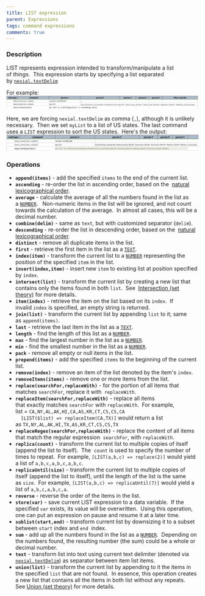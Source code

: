 ```yaml
---
title: LIST expression
parent: Expressions
tags: command expressions
comments: true
---
```



### Description
LIST represents expression intended to transform/manipulate a list of _things_.  This expression starts by specifying 
a list separated by [`nexial.textDelim`](../systemvars/index#nexial.textDelim)<br/>

For example:<br/>
![](image/LISTexpression_01.png)

Here, we are forcing `nexial.textDelim` as comma (`,`), although it is unlikely necessary.  Then we set `myList` to 
a list of US states. The last command uses a `LIST` expression to sort the US states.  Here's the output:<br/>
![](image/LISTexpression_02.png)


### Operations
- **`append(items)`** \- add the specified `items` to the end of the current list.
- **`ascending`** \- re-order the list in ascending order, based on the 
  <a href="https://en.wikipedia.org/wiki/Lexicographical_order" class="external-link" target="_nexial_target">natural lexicographical order</a>.
- **`average`** \- calculate the average of all the numbers found in the list as a [`NUMBER`](NUMBERexpression).  
  Non-numeric items in the list will be ignored, and not count towards the calculation of the average.  In almost all 
  cases, this will be a decimal number.
- **`combine(delim)`** \- same as `text`, but with customized separator (`delim`).
- **`descending`** - re-order the list in descending order, based on the 
  <a href="https://en.wikipedia.org/wiki/Lexicographical_order" class="external-link" target="_nexial_target">natural lexicographical order</a>.
- **`distinct`** \- remove all duplicate items in the list.
- **`first`** \- retrieve the first item in the list as a [`TEXT`](TEXTexpression).
- **`index(item)`** \- transform the current list to a [`NUMBER`](NUMBERexpression) representing the position of the 
  specified `item` in the list.
- **`insert(index,item)`** \- insert new `item` to existing list at position specified by `index`. 
- **`intersect(list)`** \- transform the current list by creating a new list that contains only the items found in 
  both `list`.  See 
  <a href="https://en.wikipedia.org/wiki/Union_(set_theory)" class="external-link" target="_nexial_target">Intersection (set theory)</a> for more details.
- **`item(index)`** \- retrieve the item on the list based on its `index`.  If invalid `index` is specified, an empty 
  string is returned.
- **`join(list)`** \- transform the current list by appending `list` to it; same as `append(items)`.
- **`last`** \- retrieve the last item in the list as a [`TEXT`](TEXTexpression).
- **`length`** \- find the length of this list as a [`NUMBER`](NUMBERexpression).
- **`max`** \- find the largest number in the list as a [`NUMBER`](NUMBERexpression).
- **`min`** \- find the smallest number in the list as a [`NUMBER`](NUMBERexpression).
- **`pack`** \- remove all empty or null items in the list.
- **`prepend(items)`** \- add the specified `items` to the beginning of the current list.
- **`remove(index)`** \- remove an item of the list denoted by the item's `index`.
- **`removeItems(items)`** \- remove one or more items from the list.
- **`replace(searchFor,replaceWith)`** \- for the portion of all items that matches `searchFor`, replace it with 
  `replaceWith`.
- **`replaceItem(searchFor,replaceWith)`** \- replace all items that exactly matches `searchFor` with `replaceWith`.  
  For example,   
  list = `CA,NY,AL,AK,HI,CA,AS,KR,CT,CS,CS,CA`  
  `  [LIST($list) => replaceItem(CA,TX)]` would return a list as `TX,NY,AL,AK,HI,TX,AS,KR,CT,CS,CS,TX` 
- **`replaceRegex(searchFor,replaceWith)`** \- replace the content of all items that match the regular expression 
  `searchFor`, with `replaceWith`.
- **`replica(count)`** \- transform the current list to multiple copies of itself (append the list to itself).  The 
  `count` is used to specify the number of times to repeat.  For example, `[LIST(a,b,c) => replace(2)]` would yield a 
  list of `a,b,c,a,b,c,a,b,c`.
- **`replicaUntil(size)`** \- transform the current list to multiple copies of itself (append the list to itself), 
  until the length of the list is the same as `size`.  For example, `[LIST(a,b,c) => replicaUntil(7)]` would yield 
  a list of `a,b,c,a,b,c,a`.
- **`reverse`** \- reverse the order of the items in the list.
- **`store(var)`** \- save current LIST expression to a data variable.  If the specified `var` exists, its value will 
  be overwritten.  Using this operation, one can put an expression on pause and resume it at a later time.
- **`sublist(start,end)`** \- transform current list by downsizing it to a subset between `start` index and `end` 
  index.
- **`sum`** \- add up all the numbers found in the list as a [`NUMBER`](NUMBERexpression).  Depending on the numbers 
  found, the resulting number (the sum) could be a whole or decimal number.
- **`text`** \- transform list into text using current text delimiter (denoted via 
  [`nexial.textDelim`](../systemvars/index#nexial.textDelim)) as separator between item list items.
- **`union(list)`** \- transform the current list by appending to it the items in the specified `list` that are not 
  found.  In essence, this operation creates a new list that contains all the items in both list without any repeats.  
  See <a href="https://en.wikipedia.org/wiki/Union_(set_theory)" class="external-link" target="_nexial_target">Union (set theory)</a> for more details.
  
